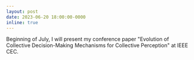 ```yaml
---
layout: post
date: 2023-06-20 18:00:00-0000
inline: true
---
```


Beginning of July, I will present my conference paper "Evolution of Collective Decision-Making Mechanisms for Collective Perception" at IEEE CEC. 

